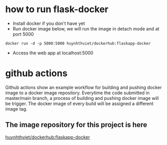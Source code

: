 # how to run flask-docker
- Install docker if you don't have yet
- Run docker image below, we will run the image in detach mode and at port 5000
````
docker run -d -p 5000:5000 huynhthviet/dockerhub:flaskapp-docker
````
- Access the web app at localhost:5000

# github actions
Github actions show an example workflow for building and pushing docker image to a docker image repository.
Everytime the code submitted in master/main branch, a process of building and pushing docker image will be trigger.
The docker image of every build will be assigned a different image tag.

## The image repository for this project is here

[huynhthviet/dockerhub:flaskapp-docker](https://github.com/marketplace/actions/build-and-push-docker-images)
